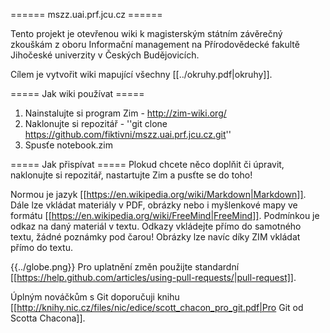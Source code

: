 ====== mszz.uai.prf.jcu.cz ======

Tento projekt je otevřenou wiki k magisterským státním závěrečný zkouškám z oboru Informační management na Přírodovědecké fakultě Jihočeské univerzity v Českých Budějovicích.

Cílem je vytvořit wiki mapující všechny [[../okruhy.pdf|okruhy]].

===== Jak wiki používat =====
1. Nainstalujte si program Zim - http://zim-wiki.org/
2. Naklonujte si repozitář - ''git clone https://github.com/fiktivni/mszz.uai.prf.jcu.cz.git''
3. Spusťe notebook.zim

===== Jak přispívat =====
Plokud chcete něco doplňit či úpravit, naklonujte si repozitář, nastartujte Zim a pusťte se do toho!

Normou je jazyk [[https://en.wikipedia.org/wiki/Markdown|Markdown]]. Dále lze vkládat materiály v PDF, obrázky nebo i myšlenkové mapy ve formátu [[https://en.wikipedia.org/wiki/FreeMind|FreeMind]]. Podmínkou je odkaz na daný materiál v textu. Odkazy vkládejte přímo do samotného textu, žádné poznámky pod čarou! Obrázky lze navíc díky ZIM vkládat přímo do textu.

{{../globe.png}}
Pro uplatnění změn použijte standardní [[https://help.github.com/articles/using-pull-requests/|pull-request]].

Úplným nováčkům s Git doporučuji knihu [[http://knihy.nic.cz/files/nic/edice/scott_chacon_pro_git.pdf|Pro Git od Scotta Chacona]].
